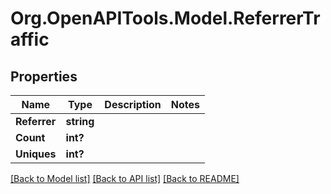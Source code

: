 # Org.OpenAPITools.Model.ReferrerTraffic

## Properties

Name | Type | Description | Notes
------------ | ------------- | ------------- | -------------
**Referrer** | **string** |  | 
**Count** | **int?** |  | 
**Uniques** | **int?** |  | 

[[Back to Model list]](../README.md#documentation-for-models) [[Back to API list]](../README.md#documentation-for-api-endpoints) [[Back to README]](../README.md)

